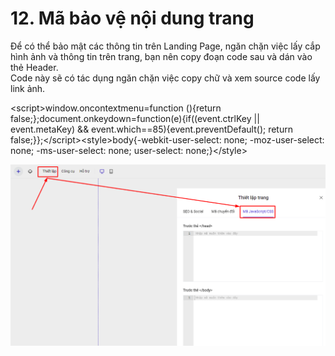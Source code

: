# 12. Mã bảo vệ nội dung trang

Để có thể bảo mật các thông tin trên Landing Page, ngăn chặn việc lấy cắp hình ảnh và thông tin trên trang, bạn nên copy đoạn code sau và dán vào thẻ Header.\
Code này sẽ có tác dụng ngăn chặn việc copy chữ và xem source code lấy link ảnh.

\<script>window.oncontextmenu=function (){return false;};document.onkeydown=function(e){if((event.ctrlKey || event.metaKey) && event.which==85){event.preventDefault(); return false;\}};\</script>\<style>body{-webkit-user-select: none; -moz-user-select: none; -ms-user-select: none; user-select: none;}\</style>

![](<../.gitbook/assets/image (1026).png>)
